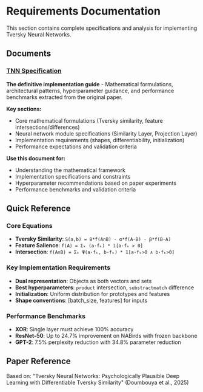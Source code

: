 # Requirements Documentation

This section contains complete specifications and analysis for implementing Tversky Neural Networks.

## Documents

### [TNN Specification](tnn-specification.md)
**The definitive implementation guide** - Mathematical formulations, architectural patterns, hyperparameter guidance, and performance benchmarks extracted from the original paper.

**Key sections:**
- Core mathematical formulations (Tversky similarity, feature intersections/differences)
- Neural network module specifications (Similarity Layer, Projection Layer)
- Implementation requirements (shapes, differentiability, initialization)
- Performance expectations and validation criteria

**Use this document for:**
- Understanding the mathematical framework
- Implementation specifications and constraints
- Hyperparameter recommendations based on paper experiments
- Performance benchmarks and validation criteria

## Quick Reference

### Core Equations
- **Tversky Similarity**: `S(a,b) = θ*f(A∩B) - α*f(A-B) - β*f(B-A)`
- **Feature Salience**: `f(A) = Σₖ (a·fₖ) * 𝟙[a·fₖ > 0]`
- **Intersection**: `f(A∩B) = Σₖ Ψ(a·fₖ, b·fₖ) * 𝟙[a·fₖ>0 ∧ b·fₖ>0]`

### Key Implementation Requirements
- **Dual representation**: Objects as both vectors and sets
- **Best hyperparameters**: `product` intersection, `substractmatch` difference
- **Initialization**: Uniform distribution for prototypes and features
- **Shape conventions**: [batch_size, features] for inputs

### Performance Benchmarks
- **XOR**: Single layer must achieve 100% accuracy
- **ResNet-50**: Up to 24.7% improvement on NABirds with frozen backbone
- **GPT-2**: 7.5% perplexity reduction with 34.8% parameter reduction

## Paper Reference
Based on: "Tversky Neural Networks: Psychologically Plausible Deep Learning with Differentiable Tversky Similarity" (Doumbouya et al., 2025)
